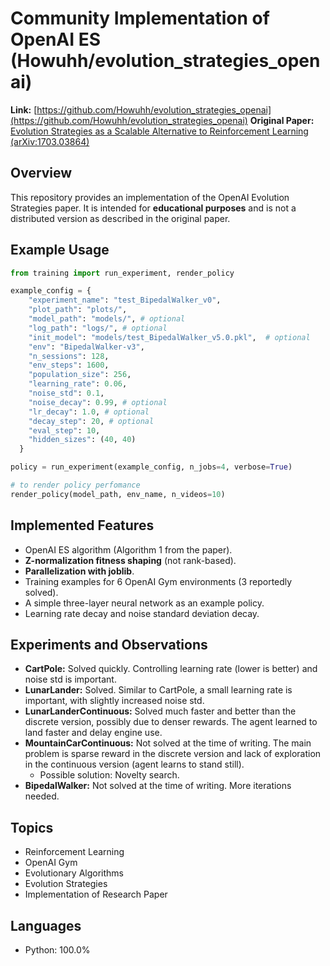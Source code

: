 # Community Implementation of OpenAI ES (Howuhh/evolution_strategies_openai)

**Link:** [https://github.com/Howuhh/evolution_strategies_openai](https://github.com/Howuhh/evolution_strategies_openai)
**Original Paper:** [Evolution Strategies as a Scalable Alternative to Reinforcement Learning (arXiv:1703.03864)](https://arxiv.org/abs/1703.03864)

## Overview
This repository provides an implementation of the OpenAI Evolution Strategies paper. It is intended for **educational purposes** and is not a distributed version as described in the original paper.

## Example Usage
```python
from training import run_experiment, render_policy

example_config = {
    "experiment_name": "test_BipedalWalker_v0",
    "plot_path": "plots/",
    "model_path": "models/", # optional
    "log_path": "logs/", # optional
    "init_model": "models/test_BipedalWalker_v5.0.pkl",  # optional
    "env": "BipedalWalker-v3",
    "n_sessions": 128,
    "env_steps": 1600, 
    "population_size": 256,
    "learning_rate": 0.06,
    "noise_std": 0.1,
    "noise_decay": 0.99, # optional
    "lr_decay": 1.0, # optional
    "decay_step": 20, # optional
    "eval_step": 10, 
    "hidden_sizes": (40, 40)
  }

policy = run_experiment(example_config, n_jobs=4, verbose=True)

# to render policy perfomance
render_policy(model_path, env_name, n_videos=10)
```

## Implemented Features
*   OpenAI ES algorithm (Algorithm 1 from the paper).
*   **Z-normalization fitness shaping** (not rank-based).
*   **Parallelization with joblib**.
*   Training examples for 6 OpenAI Gym environments (3 reportedly solved).
*   A simple three-layer neural network as an example policy.
*   Learning rate decay and noise standard deviation decay.

## Experiments and Observations
*   **CartPole:** Solved quickly. Controlling learning rate (lower is better) and noise std is important.
*   **LunarLander:** Solved. Similar to CartPole, a small learning rate is important, with slightly increased noise std.
*   **LunarLanderContinuous:** Solved much faster and better than the discrete version, possibly due to denser rewards. The agent learned to land faster and delay engine use.
*   **MountainCarContinuous:** Not solved at the time of writing. The main problem is sparse reward in the discrete version and lack of exploration in the continuous version (agent learns to stand still).
    *   Possible solution: Novelty search.
*   **BipedalWalker:** Not solved at the time of writing. More iterations needed.

## Topics
*   Reinforcement Learning
*   OpenAI Gym
*   Evolutionary Algorithms
*   Evolution Strategies
*   Implementation of Research Paper

## Languages
*   Python: 100.0% 